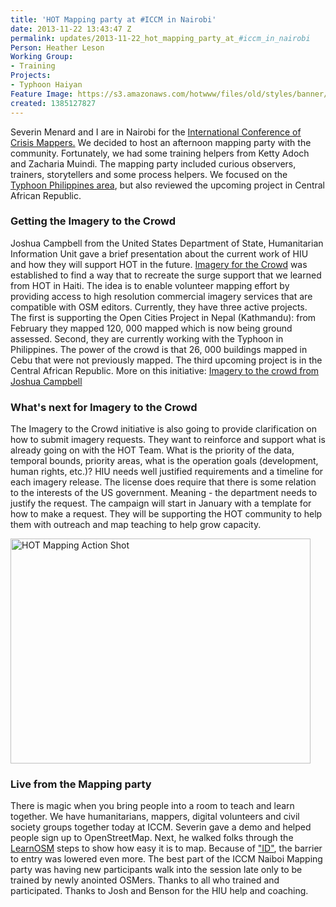 ```yaml
---
title: 'HOT Mapping party at #ICCM in Nairobi'
date: 2013-11-22 13:43:47 Z
permalink: updates/2013-11-22_hot_mapping_party_at_#iccm_in_nairobi
Person: Heather Leson
Working Group:
- Training
Projects:
- Typhoon Haiyan
Feature Image: https://s3.amazonaws.com/hotwww/files/old/styles/banner/public/HOT_Mapping_Action_Shot_0.jpg
created: 1385127827
---
```


<p>Severin Menard and I are in Nairobi for the <a href="http://crisismappers.net/">International Conference of Crisis Mappers.</a> We decided to host an afternoon mapping party with the community. Fortunately, we had some training helpers from Ketty Adoch and Zacharia Muindi. The mapping party included curious observers, trainers, storytellers and some process helpers. We focused on the <a href="http://wiki.openstreetmap.org/wiki/Typhoon_Haiyan">Typhoon Philippines area</a>, but also reviewed the upcoming project in Central African Republic.<!--break--></p><h3>Getting the Imagery to the Crowd</h3><p>Joshua Campbell from the United States Department of State, Humanitarian Information Unit gave a brief presentation about the current work of HIU and how they will support HOT in the future. <a href="https://hiu.state.gov/ittc/ittc.aspx">Imagery for the Crowd</a> was established to find a way that to recreate the surge support that we learned from HOT in Haiti. The idea is to enable volunteer mapping effort by providing access to high resolution commercial imagery services that are compatible with OSM editors. Currently, they have three active projects. The first is supporting the Open Cities Project in Nepal (Kathmandu): from February they mapped 120, 000 mapped which is now being ground assessed. Second, they are currently working with the Typhoon in Philippines. The power of the crowd is that 26, 000 buildings mapped in Cebu that were not previously mapped. The third upcoming project is in the Central African Republic. More on this initiative: <a href="http://hiu.state.gov/ittc">Imagery to the crowd from Joshua Campbell</a></p><h3><strong>What's next for Imagery to the Crowd</strong></h3><p>The Imagery to the Crowd initiative is also going to provide clarification on how to submit imagery requests. They want to reinforce and support what is already going on with the HOT Team. What is the priority of the data, temporal bounds, priority areas, what is the operation goals (development, human rights, etc.)? HIU needs well justified requirements and a timeline for each imagery release. The license does require that there is some relation to the interests of the US government. Meaning - the department needs to justify the request. The campaign will start in January with a template for how to make a request. They will be supporting the HOT community to help them with outreach and map teaching to help grow capacity.</p><p><img class="image-large" title="HOT Mapping Action Shot" src="https://s3.amazonaws.com/hotwww/files/old/styles/large/public/HOT_Mapping_Action_Shot_0_0.jpg?itok=ShoZhHYT" alt="HOT Mapping Action Shot" style="width:480px;height:360px"></p><h3>Live from the Mapping party</h3><p>There is magic when you bring people into a room to teach and learn together. We have humanitarians, mappers, digital volunteers and civil society groups together today at ICCM. Severin gave a demo and helped people sign up to OpenStreetMap. Next, he walked folks through the <a href="http://learnosm.org/en/">LearnOSM</a> steps to show how easy it is to map. Because of <a href="https://www.mapbox.com/blog/announcing-id/"> "ID"</a>, the barrier to entry was lowered even more. The best part of the ICCM Naiboi Mapping party was having new participants walk into the session late only to be trained by newly anointed OSMers. Thanks to all who trained and participated. Thanks to Josh and Benson for the HIU help and coaching.</p>
